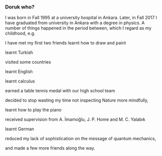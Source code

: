 ### Doruk who?

I was born in Fall 1995 at a university hospital in Ankara. Later, in Fall 2017 I have graduated from university in Ankara with a degree in physics. A number of things happened in the period between, which I regard as my childhood, e.g.

I have met my first two friends
learnt how to draw and paint

learnt Turkish

visited some countries

learnt English

learnt calculus

earned a table tennis medal with our high school team

decided to stop wasting my time not inspecting Nature more mindfully,

learnt how to play the piano

received supervision from A. İmamoğlu, J. P. Home and M. C. Yalabık

learnt German

reduced my lack of sophistication on the message of quantum mechanics,

and made a few more friends along the way.

